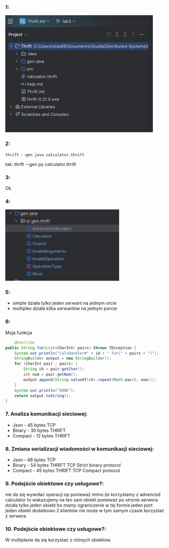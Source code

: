 ### 1:
![img.png](img/imgnew.png)
### 2:
    thrift --gen java calculator.thrift
tak:
    thrift --gen py calculator.thrift
### 3:
Ok
### 4:
![img_1.png](img/img_1.png)
### 5:
- simple działa tylko jeden serwant na jednym orcie
- multiplex działa kilka serwantów  na jednym porcie

### 6:
Moja funkcja
```java
    @Override
public String fun(List<CharInt> pairs) throws TException {
    System.out.println("CalcHandler#" + id + " fun(" + pairs + ")");
    StringBuilder output = new StringBuilder();
    for (CharInt pair : pairs) {
        String ch = pair.getChar();
        int num = pair.getNum();
        output.append(String.valueOf(ch).repeat(Math.max(0, num)));
    }
    System.out.println("DONE");
    return output.toString();
}
```

### 7. Analiza komunikacji sieciowej:
- Json - 45 bytes TCP
- Binary - 30 bytes THRIFT
- Compact - 12 bytes THRIFT
### 8. Zmiana serializacji wiadomości w komunikacji sieciowej:
- Json - 68 bytes TCP 
- Binary - 54 bytes THRIFT TCP Strict binary protocol
- Compact - 45 bytes THRIFT TCP Compact protocol
### 9. Podejście obiektowe czy usługowe?:
nie da się wywołać operacji op ponieważ mimo że korzystamy z advenced calculator to wskazujemy na ten sam obiekt ponieważ po stronie serwera działa tylko jeden obiekt bo mamy ograniczenie w tej formie jeden port jeden obiekt dodatkowo 2 klientów nie może w tym samym czasie korzystać z serwera


### 10. Podejście obiektowe czy usługowe?:
W multiplexie da się korzystać z różnych obiektów.